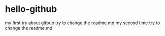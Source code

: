 # hello-github
my first try about gitbub
try to change the readme.md
my second time try to change the readme.md
